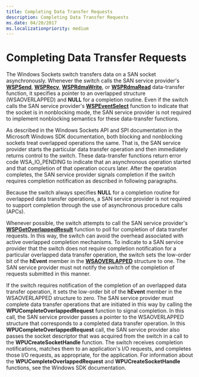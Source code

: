 ```yaml
---
title: Completing Data Transfer Requests
description: Completing Data Transfer Requests
ms.date: 04/20/2017
ms.localizationpriority: medium
---
```


# Completing Data Transfer Requests





The Windows Sockets switch transfers data on a SAN socket asynchronously. Whenever the switch calls the SAN service provider's [**WSPSend**](/previous-versions/windows/hardware/network/ff566316(v=vs.85)), [**WSPRecv**](/previous-versions/windows/hardware/network/ff566309(v=vs.85)), [**WSPRdmaWrite**](/previous-versions/windows/hardware/network/ff566306(v=vs.85)), or [**WSPRdmaRead**](/previous-versions/windows/hardware/network/ff566304(v=vs.85)) data-transfer function, it specifies a pointer to an overlapped structure (WSAOVERLAPPED) and **NULL** for a completion routine. Even if the switch calls the SAN service provider's [**WSPEventSelect**](/previous-versions/windows/hardware/network/ff566287(v=vs.85)) function to indicate that the socket is in nonblocking mode, the SAN service provider is not required to implement nonblocking semantics for these data-transfer functions.

As described in the Windows Sockets API and SPI documentation in the Microsoft Windows SDK documentation, both blocking and nonblocking sockets treat overlapped operations the same. That is, the SAN service provider starts the particular data transfer operation and then immediately returns control to the switch. These data-transfer functions return error code WSA\_IO\_PENDING to indicate that an asynchronous operation started and that completion of that operation occurs later. After the operation completes, the SAN service provider signals completion if the switch requires completion notification as described in following paragraphs.

Because the switch always specifies **NULL** for a completion routine for overlapped data transfer operations, a SAN service provider is not required to support completion through the use of asynchronous procedure calls (APCs).

Whenever possible, the switch attempts to call the SAN service provider's [**WSPGetOverlappedResult**](/previous-versions/windows/hardware/network/ff566288(v=vs.85)) function to poll for completion of data transfer requests. In this way, the switch can avoid the overhead associated with active overlapped completion mechanisms. To indicate to a SAN service provider that the switch does not require completion notification for a particular overlapped data transfer operation, the switch sets the low-order bit of the **hEvent** member in the [**WSAOVERLAPPED**](/previous-versions/windows/hardware/network/ff565952(v=vs.85)) structure to one. The SAN service provider must not notify the switch of the completion of requests submitted in this manner.

If the switch requires notification of the completion of an overlapped data transfer operation, it sets the low-order bit of the **hEvent** member in the WSAOVERLAPPED structure to zero. The SAN service provider must complete data transfer operations that are initiated in this way by calling the **WPUCompleteOverlappedRequest** function to signal completion. In this call, the SAN service provider passes a pointer to the WSAOVERLAPPED structure that corresponds to a completed data transfer operation. In this **WPUCompleteOverlappedRequest** call, the SAN service provider also passes the socket descriptor that was acquired from the switch in a call to the **WPUCreateSocketHandle** function. The switch receives completion notifications, matches them to an application's I/O requests, and completes those I/O requests, as appropriate, for the application. For information about the **WPUCompleteOverlappedRequest** and **WPUCreateSocketHandle** functions, see the Windows SDK documentation.

 

